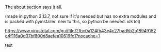 The about section says it all.

(made in python 3.13.7, not sure if it's needed but has no extra modules and is packed with pyinstaller. new to this, so python be needed. idk lol)

https://www.virustotal.com/gui/file/2fbc0a124fb43e4c27bad5b2a18949152c4f116a0d37bf800d8aefea10619fc1?nocache=1

test